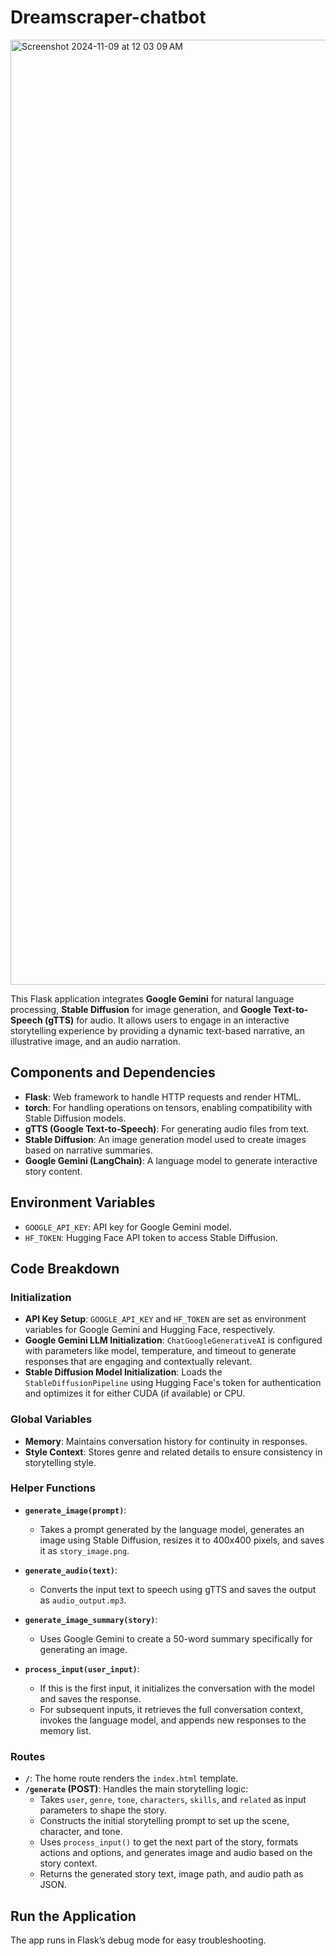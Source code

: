 # Dreamscraper-chatbot
<img width="1512" alt="Screenshot 2024-11-09 at 12 03 09 AM" src="https://github.com/user-attachments/assets/edd146aa-2da8-482d-bb96-1ca64dbe020a">

This Flask application integrates **Google Gemini** for natural language processing, **Stable Diffusion** for image generation, and **Google Text-to-Speech (gTTS)** for audio. It allows users to engage in an interactive storytelling experience by providing a dynamic text-based narrative, an illustrative image, and an audio narration.

## Components and Dependencies


- **Flask**: Web framework to handle HTTP requests and render HTML.
- **torch**: For handling operations on tensors, enabling compatibility with Stable Diffusion models.
- **gTTS (Google Text-to-Speech)**: For generating audio files from text.
- **Stable Diffusion**: An image generation model used to create images based on narrative summaries.
- **Google Gemini (LangChain)**: A language model to generate interactive story content.

## Environment Variables

- `GOOGLE_API_KEY`: API key for Google Gemini model.
- `HF_TOKEN`: Hugging Face API token to access Stable Diffusion.

## Code Breakdown

### Initialization

- **API Key Setup**: `GOOGLE_API_KEY` and `HF_TOKEN` are set as environment variables for Google Gemini and Hugging Face, respectively.
- **Google Gemini LLM Initialization**: `ChatGoogleGenerativeAI` is configured with parameters like model, temperature, and timeout to generate responses that are engaging and contextually relevant.
- **Stable Diffusion Model Initialization**: Loads the `StableDiffusionPipeline` using Hugging Face's token for authentication and optimizes it for either CUDA (if available) or CPU.

### Global Variables

- **Memory**: Maintains conversation history for continuity in responses.
- **Style Context**: Stores genre and related details to ensure consistency in storytelling style.

### Helper Functions

- **`generate_image(prompt)`**:
    - Takes a prompt generated by the language model, generates an image using Stable Diffusion, resizes it to 400x400 pixels, and saves it as `story_image.png`.

- **`generate_audio(text)`**:
    - Converts the input text to speech using gTTS and saves the output as `audio_output.mp3`.

- **`generate_image_summary(story)`**:
    - Uses Google Gemini to create a 50-word summary specifically for generating an image.

- **`process_input(user_input)`**:
    - If this is the first input, it initializes the conversation with the model and saves the response.
    - For subsequent inputs, it retrieves the full conversation context, invokes the language model, and appends new responses to the memory list.

### Routes

- **`/`**: The home route renders the `index.html` template.
- **`/generate` (POST)**: Handles the main storytelling logic:
    - Takes `user`, `genre`, `tone`, `characters`, `skills`, and `related` as input parameters to shape the story.
    - Constructs the initial storytelling prompt to set up the scene, character, and tone.
    - Uses `process_input()` to get the next part of the story, formats actions and options, and generates image and audio based on the story context.
    - Returns the generated story text, image path, and audio path as JSON.

## Run the Application

The app runs in Flask’s debug mode for easy troubleshooting.

